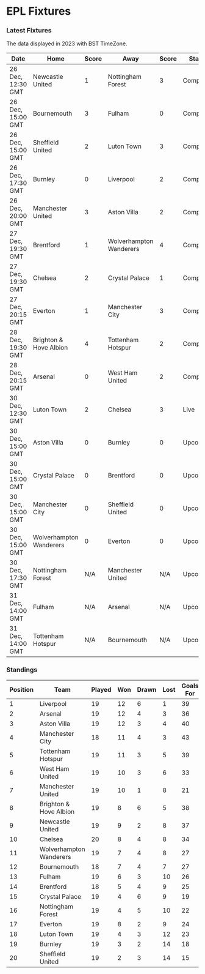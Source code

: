 # EPL Fixtures

### Latest Fixtures

The data displayed in 2023 with BST TimeZone.

<!-- START_TABLE -->
| Date | Home | Score | Away | Score | Status |
|-------------|--------|--------------|--------|--------------|--------|
| 26 Dec, 12:30 GMT | Newcastle United | 1 | Nottingham Forest | 3 | Completed |
| 26 Dec, 15:00 GMT | Bournemouth | 3 | Fulham | 0 | Completed |
| 26 Dec, 15:00 GMT | Sheffield United | 2 | Luton Town | 3 | Completed |
| 26 Dec, 17:30 GMT | Burnley | 0 | Liverpool | 2 | Completed |
| 26 Dec, 20:00 GMT | Manchester United | 3 | Aston Villa | 2 | Completed |
| 27 Dec, 19:30 GMT | Brentford | 1 | Wolverhampton Wanderers | 4 | Completed |
| 27 Dec, 19:30 GMT | Chelsea | 2 | Crystal Palace | 1 | Completed |
| 27 Dec, 20:15 GMT | Everton | 1 | Manchester City | 3 | Completed |
| 28 Dec, 19:30 GMT | Brighton & Hove Albion | 4 | Tottenham Hotspur | 2 | Completed |
| 28 Dec, 20:15 GMT | Arsenal | 0 | West Ham United | 2 | Completed |
| 30 Dec, 12:30 GMT | Luton Town | 2 | Chelsea | 3 | Live |
| 30 Dec, 15:00 GMT | Aston Villa | 0 | Burnley | 0 | Upcoming |
| 30 Dec, 15:00 GMT | Crystal Palace | 0 | Brentford | 0 | Upcoming |
| 30 Dec, 15:00 GMT | Manchester City | 0 | Sheffield United | 0 | Upcoming |
| 30 Dec, 15:00 GMT | Wolverhampton Wanderers | 0 | Everton | 0 | Upcoming |
| 30 Dec, 17:30 GMT | Nottingham Forest | N/A | Manchester United | N/A | Upcoming |
| 31 Dec, 14:00 GMT | Fulham | N/A | Arsenal | N/A | Upcoming |
| 31 Dec, 14:00 GMT | Tottenham Hotspur | N/A | Bournemouth | N/A | Upcoming |
<!-- END_TABLE -->

### Standings

<!-- START_STANDINGS -->
| Position | Team | Played | Won | Drawn | Lost | Goals For | Goals Against | Goal Difference | Points |
|----------|------|--------|-----|-------|------|-----------|---------------|-----------------|--------|
| 1 | Liverpool | 19 | 12 | 6 | 1 | 39 | 16 | 23 | 42 |
| 2 | Arsenal | 19 | 12 | 4 | 3 | 36 | 18 | 18 | 40 |
| 3 | Aston Villa | 19 | 12 | 3 | 4 | 40 | 25 | 15 | 39 |
| 4 | Manchester City | 18 | 11 | 4 | 3 | 43 | 21 | 22 | 37 |
| 5 | Tottenham Hotspur | 19 | 11 | 3 | 5 | 39 | 28 | 11 | 36 |
| 6 | West Ham United | 19 | 10 | 3 | 6 | 33 | 30 | 3 | 33 |
| 7 | Manchester United | 19 | 10 | 1 | 8 | 21 | 25 | -4 | 31 |
| 8 | Brighton & Hove Albion | 19 | 8 | 6 | 5 | 38 | 33 | 5 | 30 |
| 9 | Newcastle United | 19 | 9 | 2 | 8 | 37 | 25 | 12 | 29 |
| 10 | Chelsea | 20 | 8 | 4 | 8 | 34 | 31 | 3 | 28 |
| 11 | Wolverhampton Wanderers | 19 | 7 | 4 | 8 | 27 | 31 | -4 | 25 |
| 12 | Bournemouth | 18 | 7 | 4 | 7 | 27 | 32 | -5 | 25 |
| 13 | Fulham | 19 | 6 | 3 | 10 | 26 | 34 | -8 | 21 |
| 14 | Brentford | 18 | 5 | 4 | 9 | 25 | 28 | -3 | 19 |
| 15 | Crystal Palace | 19 | 4 | 6 | 9 | 19 | 28 | -9 | 18 |
| 16 | Nottingham Forest | 19 | 4 | 5 | 10 | 22 | 34 | -12 | 17 |
| 17 | Everton | 19 | 8 | 2 | 9 | 24 | 25 | -1 | 16 |
| 18 | Luton Town | 19 | 4 | 3 | 12 | 23 | 37 | -14 | 15 |
| 19 | Burnley | 19 | 3 | 2 | 14 | 18 | 38 | -20 | 11 |
| 20 | Sheffield United | 19 | 2 | 3 | 14 | 15 | 47 | -32 | 9 |
<!-- END_STANDINGS -->
